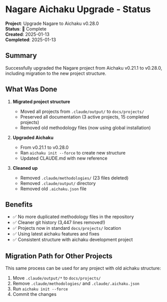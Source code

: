 # Nagare Aichaku Upgrade - Status

**Project**: Upgrade Nagare to Aichaku v0.28.0\
**Status**: 🌳 Complete\
**Created**: 2025-01-13\
**Completed**: 2025-01-13

## Summary

Successfully upgraded the Nagare project from Aichaku v0.21.1 to v0.28.0, including migration to the new project
structure.

## What Was Done

1. **Migrated project structure**
   - Moved all projects from `.claude/output/` to `docs/projects/`
   - Preserved all documentation (3 active projects, 15 completed projects)
   - Removed old methodology files (now using global installation)

2. **Upgraded Aichaku**
   - From v0.21.1 to v0.28.0
   - Ran `aichaku init --force` to create new structure
   - Updated CLAUDE.md with new reference

3. **Cleaned up**
   - Removed `.claude/methodologies/` (23 files deleted)
   - Removed `.claude/output/` directory
   - Removed old `.aichaku.json` file

## Benefits

- ✅ No more duplicated methodology files in the repository
- ✅ Cleaner git history (3,447 lines removed!)
- ✅ Projects now in standard `docs/projects/` location
- ✅ Using latest aichaku features and fixes
- ✅ Consistent structure with aichaku development project

## Migration Path for Other Projects

This same process can be used for any project with old aichaku structure:

1. Move `.claude/output/*` to `docs/projects/`
2. Remove `.claude/methodologies/` and `.claude/.aichaku.json`
3. Run `aichaku init --force`
4. Commit the changes
